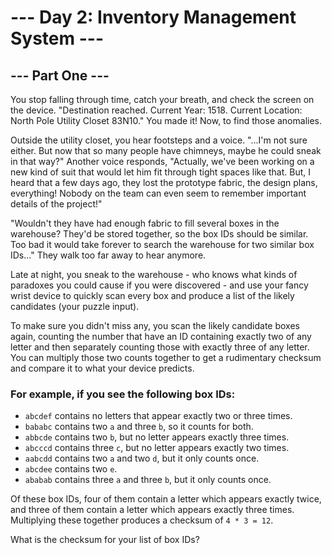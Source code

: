 # --- Day 2: Inventory Management System ---

## --- Part One ---

You stop falling through time, catch your breath, and check the screen on the device. 
"Destination reached. Current Year: 1518. Current Location: North Pole Utility Closet 83N10." 
You made it! Now, to find those anomalies.

Outside the utility closet, you hear footsteps and a voice. "...I'm not sure either. 
But now that so many people have chimneys, maybe he could sneak in that way?" 
Another voice responds, "Actually, we've been working on a new kind of suit that would let him fit through 
tight spaces like that. But, I heard that a few days ago, they lost the prototype fabric, the design plans, 
everything! Nobody on the team can even seem to remember important details of the project!"

"Wouldn't they have had enough fabric to fill several boxes in the warehouse? 
They'd be stored together, so the box IDs should be similar. Too bad it would take forever to search the warehouse 
for two similar box IDs..." They walk too far away to hear anymore.

Late at night, you sneak to the warehouse - who knows what kinds of paradoxes you could cause if you were 
discovered - and use your fancy wrist device to quickly scan every box and produce a list of the likely 
candidates (your puzzle input).

To make sure you didn't miss any, you scan the likely candidate boxes again, counting the number that have 
an ID containing exactly two of any letter and then separately counting those with exactly three of any letter. 
You can multiply those two counts together to get a rudimentary checksum and compare it to what your device predicts.

### For example, if you see the following box IDs:

- `abcdef` contains no letters that appear exactly two or three times.
- `bababc` contains two `a` and three `b`, so it counts for both.
- `abbcde` contains two `b`, but no letter appears exactly three times.
- `abcccd` contains three `c`, but no letter appears exactly two times.
- `aabcdd` contains two `a` and two `d`, but it only counts once.
- `abcdee` contains two `e`.
- `ababab` contains three `a` and three `b`, but it only counts once.

Of these box IDs, four of them contain a letter which appears exactly twice, and three of them contain a 
letter which appears exactly three times. Multiplying these together produces a checksum of `4 * 3 = 12`.

What is the checksum for your list of box IDs?